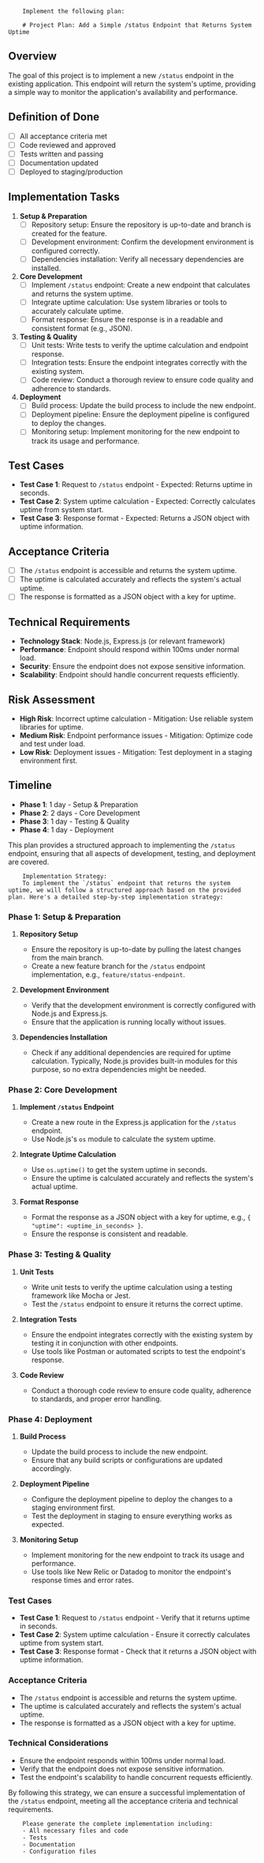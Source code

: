 
        Implement the following plan:
        
        # Project Plan: Add a Simple /status Endpoint that Returns System Uptime

## Overview
The goal of this project is to implement a new `/status` endpoint in the existing application. This endpoint will return the system's uptime, providing a simple way to monitor the application's availability and performance.

## Definition of Done
- [ ] All acceptance criteria met
- [ ] Code reviewed and approved
- [ ] Tests written and passing
- [ ] Documentation updated
- [ ] Deployed to staging/production

## Implementation Tasks

1. **Setup & Preparation**
   - [ ] Repository setup: Ensure the repository is up-to-date and branch is created for the feature.
   - [ ] Development environment: Confirm the development environment is configured correctly.
   - [ ] Dependencies installation: Verify all necessary dependencies are installed.

2. **Core Development**
   - [ ] Implement `/status` endpoint: Create a new endpoint that calculates and returns the system uptime.
   - [ ] Integrate uptime calculation: Use system libraries or tools to accurately calculate uptime.
   - [ ] Format response: Ensure the response is in a readable and consistent format (e.g., JSON).

3. **Testing & Quality**
   - [ ] Unit tests: Write tests to verify the uptime calculation and endpoint response.
   - [ ] Integration tests: Ensure the endpoint integrates correctly with the existing system.
   - [ ] Code review: Conduct a thorough review to ensure code quality and adherence to standards.

4. **Deployment**
   - [ ] Build process: Update the build process to include the new endpoint.
   - [ ] Deployment pipeline: Ensure the deployment pipeline is configured to deploy the changes.
   - [ ] Monitoring setup: Implement monitoring for the new endpoint to track its usage and performance.

## Test Cases
- **Test Case 1**: Request to `/status` endpoint - Expected: Returns uptime in seconds.
- **Test Case 2**: System uptime calculation - Expected: Correctly calculates uptime from system start.
- **Test Case 3**: Response format - Expected: Returns a JSON object with uptime information.

## Acceptance Criteria
- [ ] The `/status` endpoint is accessible and returns the system uptime.
- [ ] The uptime is calculated accurately and reflects the system's actual uptime.
- [ ] The response is formatted as a JSON object with a key for uptime.

## Technical Requirements
- **Technology Stack**: Node.js, Express.js (or relevant framework)
- **Performance**: Endpoint should respond within 100ms under normal load.
- **Security**: Ensure the endpoint does not expose sensitive information.
- **Scalability**: Endpoint should handle concurrent requests efficiently.

## Risk Assessment
- **High Risk**: Incorrect uptime calculation - Mitigation: Use reliable system libraries for uptime.
- **Medium Risk**: Endpoint performance issues - Mitigation: Optimize code and test under load.
- **Low Risk**: Deployment issues - Mitigation: Test deployment in a staging environment first.

## Timeline
- **Phase 1**: 1 day - Setup & Preparation
- **Phase 2**: 2 days - Core Development
- **Phase 3**: 1 day - Testing & Quality
- **Phase 4**: 1 day - Deployment

This plan provides a structured approach to implementing the `/status` endpoint, ensuring that all aspects of development, testing, and deployment are covered.
        
        Implementation Strategy:
        To implement the `/status` endpoint that returns the system uptime, we will follow a structured approach based on the provided plan. Here's a detailed step-by-step implementation strategy:

### Phase 1: Setup & Preparation

1. **Repository Setup**
   - Ensure the repository is up-to-date by pulling the latest changes from the main branch.
   - Create a new feature branch for the `/status` endpoint implementation, e.g., `feature/status-endpoint`.

2. **Development Environment**
   - Verify that the development environment is correctly configured with Node.js and Express.js.
   - Ensure that the application is running locally without issues.

3. **Dependencies Installation**
   - Check if any additional dependencies are required for uptime calculation. Typically, Node.js provides built-in modules for this purpose, so no extra dependencies might be needed.

### Phase 2: Core Development

1. **Implement `/status` Endpoint**
   - Create a new route in the Express.js application for the `/status` endpoint.
   - Use Node.js's `os` module to calculate the system uptime.

2. **Integrate Uptime Calculation**
   - Use `os.uptime()` to get the system uptime in seconds.
   - Ensure the uptime is calculated accurately and reflects the system's actual uptime.

3. **Format Response**
   - Format the response as a JSON object with a key for uptime, e.g., `{ "uptime": <uptime_in_seconds> }`.
   - Ensure the response is consistent and readable.

### Phase 3: Testing & Quality

1. **Unit Tests**
   - Write unit tests to verify the uptime calculation using a testing framework like Mocha or Jest.
   - Test the `/status` endpoint to ensure it returns the correct uptime.

2. **Integration Tests**
   - Ensure the endpoint integrates correctly with the existing system by testing it in conjunction with other endpoints.
   - Use tools like Postman or automated scripts to test the endpoint's response.

3. **Code Review**
   - Conduct a thorough code review to ensure code quality, adherence to standards, and proper error handling.

### Phase 4: Deployment

1. **Build Process**
   - Update the build process to include the new endpoint.
   - Ensure that any build scripts or configurations are updated accordingly.

2. **Deployment Pipeline**
   - Configure the deployment pipeline to deploy the changes to a staging environment first.
   - Test the deployment in staging to ensure everything works as expected.

3. **Monitoring Setup**
   - Implement monitoring for the new endpoint to track its usage and performance.
   - Use tools like New Relic or Datadog to monitor the endpoint's response times and error rates.

### Test Cases

- **Test Case 1**: Request to `/status` endpoint - Verify that it returns uptime in seconds.
- **Test Case 2**: System uptime calculation - Ensure it correctly calculates uptime from system start.
- **Test Case 3**: Response format - Check that it returns a JSON object with uptime information.

### Acceptance Criteria

- The `/status` endpoint is accessible and returns the system uptime.
- The uptime is calculated accurately and reflects the system's actual uptime.
- The response is formatted as a JSON object with a key for uptime.

### Technical Considerations

- Ensure the endpoint responds within 100ms under normal load.
- Verify that the endpoint does not expose sensitive information.
- Test the endpoint's scalability to handle concurrent requests efficiently.

By following this strategy, we can ensure a successful implementation of the `/status` endpoint, meeting all the acceptance criteria and technical requirements.
        
        Please generate the complete implementation including:
        - All necessary files and code
        - Tests
        - Documentation
        - Configuration files
        